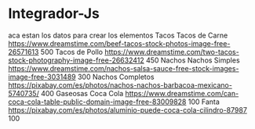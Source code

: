 # Integrador-Js
aca estan los datos para crear los elementos
Tacos
 Tacos de Carne
 https://www.dreamstime.com/beef-tacos-stock-photos-image-free-26571613
 500
 Tacos de Pollo
 https://www.dreamstime.com/two-tacos-stock-photography-image-free-26632412
 450
Nachos
 Nachos Simples
 https://www.dreamstime.com/nachos-salsa-sauce-free-stock-images-image-free-3031489
 300
 Nachos Completos
 https://pixabay.com/es/photos/nachos-nachos-barbacoa-mexicano-5740735/
 400
Gaseosas
 Coca Cola
 https://www.dreamstime.com/can-coca-cola-table-public-domain-image-free-83009828
 100
 Fanta
 https://pixabay.com/es/photos/aluminio-puede-coca-cola-cilindro-87987
 100

